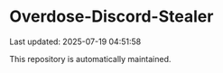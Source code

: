 # Overdose-Discord-Stealer

Last updated: 2025-07-19 04:51:58

This repository is automatically maintained.
